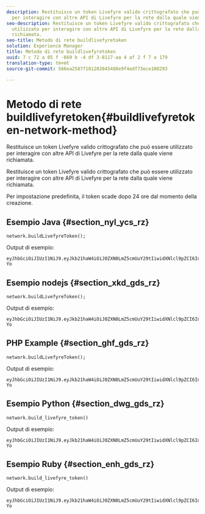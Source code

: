 ```yaml
---
description: Restituisce un token Livefyre valido crittografato che può essere utilizzato
  per interagire con altre API di Livefyre per la rete dalla quale viene richiamata.
seo-description: Restituisce un token Livefyre valido crittografato che può essere
  utilizzato per interagire con altre API di Livefyre per la rete dalla quale viene
  richiamata.
seo-title: Metodo di rete buildlivefyretoken
solution: Experience Manager
title: Metodo di rete buildlivefyretoken
uuid: 7 c 72 a 05 f -669 b -4 df 3-8117-aa 4 af 2 f 7 a 179
translation-type: tm+mt
source-git-commit: 566ea2587f101202045488e9f4edf73ece100293

---
```



# Metodo di rete buildlivefyretoken{#buildlivefyretoken-network-method}

Restituisce un token Livefyre valido crittografato che può essere utilizzato per interagire con altre API di Livefyre per la rete dalla quale viene richiamata.

Restituisce un token Livefyre valido crittografato che può essere utilizzato per interagire con altre API di Livefyre per la rete dalla quale viene richiamata.

Per impostazione predefinita, il token scade dopo 24 ore dal momento della creazione.

## Esempio Java {#section_nyl_ycs_rz}

```
network.buildLivefyreToken(); 
```

Output di esempio:

```
eyJhbGciOiJIUzI1NiJ9.eyJkb21haW4iOiJ0ZXN0LmZ5cmUuY29tIiwidXNlcl9pZCI6InN5c3RlbSIsImRpc3BsYXlfbmFtZSI6InN5c3RlbSIsImV4cGlyZXMiOjEzOTY2NTUwODN9.33GuJF_ou2O6CCV22Y3PlLUgP2Igy9vAXfmLONkt-Yo
```

## Esempio nodejs {#section_xkd_gds_rz}

```
network.buildLivefyreToken(); 
```

Output di esempio:

```
eyJhbGciOiJIUzI1NiJ9.eyJkb21haW4iOiJ0ZXN0LmZ5cmUuY29tIiwidXNlcl9pZCI6InN5c3RlbSIsImRpc3BsYXlfbmFtZSI6InN5c3RlbSIsImV4cGlyZXMiOjEzOTY2NTUwODN9.33GuJF_ou2O6CCV22Y3PlLUgP2Igy9vAXfmLONkt-Yo
```

## PHP Example {#section_ghf_gds_rz}

```
network.buildLivefyreToken(); 
```

Output di esempio:

```
eyJhbGciOiJIUzI1NiJ9.eyJkb21haW4iOiJ0ZXN0LmZ5cmUuY29tIiwidXNlcl9pZCI6InN5c3RlbSIsImRpc3BsYXlfbmFtZSI6InN5c3RlbSIsImV4cGlyZXMiOjEzOTY2NTUwODN9.33GuJF_ou2O6CCV22Y3PlLUgP2Igy9vAXfmLONkt-Yo 
```

## Esempio Python {#section_dwg_gds_rz}

```
network.build_livefyre_token() 
```

Output di esempio:

```
eyJhbGciOiJIUzI1NiJ9.eyJkb21haW4iOiJ0ZXN0LmZ5cmUuY29tIiwidXNlcl9pZCI6InN5c3RlbSIsImRpc3BsYXlfbmFtZSI6InN5c3RlbSIsImV4cGlyZXMiOjEzOTY2NTUwODN9.33GuJF_ou2O6CCV22Y3PlLUgP2Igy9vAXfmLONkt-Yo 
```

## Esempio Ruby {#section_enh_gds_rz}

```
network.build_livefyre_token() 
```

Output di esempio:

```
eyJhbGciOiJIUzI1NiJ9.eyJkb21haW4iOiJ0ZXN0LmZ5cmUuY29tIiwidXNlcl9pZCI6InN5c3RlbSIsImRpc3BsYXlfbmFtZSI6InN5c3RlbSIsImV4cGlyZXMiOjEzOTY2NTUwODN9.33GuJF_ou2O6CCV22Y3PlLUgP2Igy9vAXfmLONkt-Yo 
```

